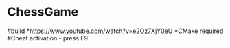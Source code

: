 # ChessGame
#build
*https://www.youtube.com/watch?v=e2Oz7XjY0eU
*CMake required
#Cheat activation - press F9
